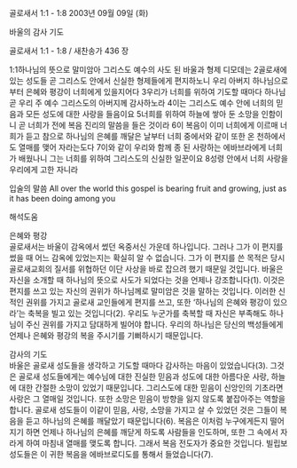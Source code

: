 골로새서 1:1 - 1:8 
2003년 09월 09일 (화)

바울의 감사 기도



골로새서 1:1 - 1:8 / 새찬송가 436 장


1:1하나님의 뜻으로 말미암아 그리스도 예수의 사도 된 바울과 형제 디모데는 
2골로새에 있는 성도들 곧 그리스도 안에서 신실한 형제들에게 편지하노니 우리 아버지 하나님으로부터 은혜와 평강이 너희에게 있을지어다 
3우리가 너희를 위하여 기도할 때마다 하나님 곧 우리 주 예수 그리스도의 아버지께 감사하노라 
4이는 그리스도 예수 안에 너희의 믿음과 모든 성도에 대한 사랑을 들음이요 
5너희를 위하여 하늘에 쌓아 둔 소망을 인함이니 곧 너희가 전에 복음 진리의 말씀을 들은 것이라 
6이 복음이 이미 너희에게 이르매 너희가 듣고 참으로 하나님의 은혜를 깨달은 날부터 너희 중에서와 같이 또한 온 천하에서도 열매를 맺어 자라는도다 
7이와 같이 우리와 함께 종 된 사랑하는 에바브라에게 너희가 배웠나니 그는 너희를 위하여 그리스도의 신실한 일꾼이요 
8성령 안에서 너희 사랑을 우리에게 고한 자니라 

입술의 말씀 
All over the world this gospel is bearing fruit and growing, just as it has been doing among you

해석도움





은혜와 평강  
골로새서는 바울이 감옥에서 썼던 옥중서신 가운데 하나입니다. 그러나 그가 이 편지를 썼을 때 어느 감옥에 있었는지는 확실히 알 수 없습니다. 그가 이 편지를 쓴 목적은 당시 골로새교회의 질서를 위협하던 이단 사상을 바로 잡으려 했기 때문일 것입니다. 바울은 자신을 소개할 때 하나님의 뜻으로 사도가 되었다는 것을 언제나 강조합니다(1). 이것은 편지를 쓰고 있는 자신의 권위가 하나님께로 말미암은 것을 말하는 것입니다. 이러한 신적인 권위를 가지고 골로새 교인들에게 편지를 쓰고, 또한 ‘하나님의 은혜와 평강이 있으라’는 축복을 빌고 있는 것입니다(2). 우리도 누군가를 축복할 때 자신은 부족해도 하나님이 주신 권위를 가지고 담대하게 빌어야 합니다. 우리의 하나님은 당신의 백성들에게 언제나 은혜와 평강의 복을 주시기를 기뻐하시기 때문입니다.  

감사의 기도  
바울은 골로새 성도들을 생각하고 기도할 때마다 감사하는 마음이 있었습니다(3). 그것은 골로새 성도들에게는 예수님에 대한 진실한 믿음과 성도에 대한 아름다운 사랑, 하늘에 대한 간절한 소망이 있었기 때문입니다. 그리스도에 대한 믿음이 신앙인의 기초라면 사랑은 그 열매일 것입니다. 또한 소망은 믿음이 방향을 잃지 않도록 붙잡아주는 역할을 합니다. 골로새 성도들이 이같이 믿음, 사랑, 소망을 가지고 살 수 있었던 것은 그들이 복음을 듣고 하나님의 은혜를 깨달았기 때문입니다(6). 복음은 이처럼 누구에게든지 떨어지기 하면 언제나 하나님의 은혜를 깨닫게 하도록 사람들을 인도하며, 또한 그 속에서 자라게 하여 마침내 열매를 맺도록 합니다. 그래서 복음 전도자가 중요한 것입니다. 빌립보 성도들은 이 귀한 복음을 에바브로디도를 통해서 들었습니다(7).